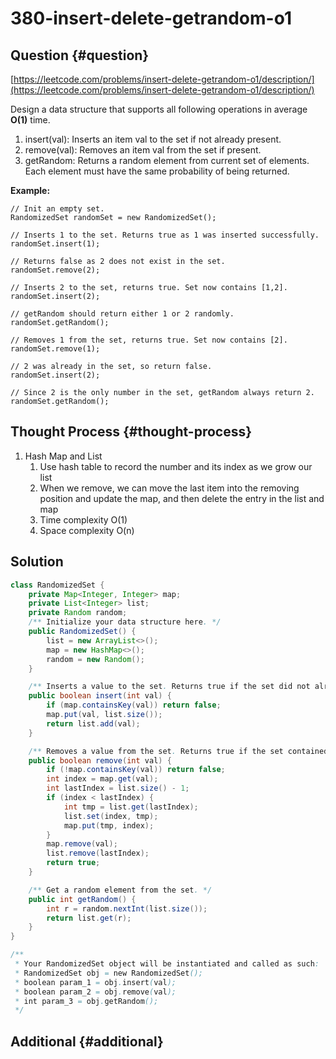 # 380-insert-delete-getrandom-o1

## Question {#question}

[https://leetcode.com/problems/insert-delete-getrandom-o1/description/](https://leetcode.com/problems/insert-delete-getrandom-o1/description/)

Design a data structure that supports all following operations in average **O\(1\)** time.

1. insert\(val\): Inserts an item val to the set if not already present.
2. remove\(val\): Removes an item val from the set if present.
3. getRandom: Returns a random element from current set of elements. Each element must have the same probability of being returned.

**Example:**

```text
// Init an empty set.
RandomizedSet randomSet = new RandomizedSet();

// Inserts 1 to the set. Returns true as 1 was inserted successfully.
randomSet.insert(1);

// Returns false as 2 does not exist in the set.
randomSet.remove(2);

// Inserts 2 to the set, returns true. Set now contains [1,2].
randomSet.insert(2);

// getRandom should return either 1 or 2 randomly.
randomSet.getRandom();

// Removes 1 from the set, returns true. Set now contains [2].
randomSet.remove(1);

// 2 was already in the set, so return false.
randomSet.insert(2);

// Since 2 is the only number in the set, getRandom always return 2.
randomSet.getRandom();
```

## Thought Process {#thought-process}

1. Hash Map and List
   1. Use hash table to record the number and its index as we grow our list
   2. When we remove, we can move the last item into the removing position and update the map, and then delete the entry in the list and map
   3. Time complexity O\(1\)
   4. Space complexity O\(n\)

## Solution

```java
class RandomizedSet {
    private Map<Integer, Integer> map;
    private List<Integer> list;
    private Random random;
    /** Initialize your data structure here. */
    public RandomizedSet() {
        list = new ArrayList<>();
        map = new HashMap<>();
        random = new Random();
    }

    /** Inserts a value to the set. Returns true if the set did not already contain the specified element. */
    public boolean insert(int val) {
        if (map.containsKey(val)) return false;
        map.put(val, list.size());
        return list.add(val);
    }

    /** Removes a value from the set. Returns true if the set contained the specified element. */
    public boolean remove(int val) {
        if (!map.containsKey(val)) return false;
        int index = map.get(val);
        int lastIndex = list.size() - 1;
        if (index < lastIndex) {
            int tmp = list.get(lastIndex);
            list.set(index, tmp);
            map.put(tmp, index);
        }
        map.remove(val);
        list.remove(lastIndex);
        return true;
    }

    /** Get a random element from the set. */
    public int getRandom() {
        int r = random.nextInt(list.size());
        return list.get(r);
    }
}

/**
 * Your RandomizedSet object will be instantiated and called as such:
 * RandomizedSet obj = new RandomizedSet();
 * boolean param_1 = obj.insert(val);
 * boolean param_2 = obj.remove(val);
 * int param_3 = obj.getRandom();
 */
```

## Additional {#additional}

